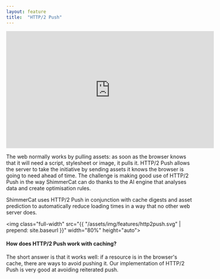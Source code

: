 ```yaml
---
layout: feature
title:  "HTTP/2 Push"
---
```

<iframe width="560" height="315" src="https://www.youtube.com/embed/zPqFjLlP8Yw" frameborder="0" allow="autoplay; encrypted-media" allowfullscreen></iframe>

<br>

The web normally works by pulling assets: as soon as the browser knows that it will need a script, stylesheet or image, it pulls it. HTTP/2 Push allows the server to take the initiative by sending assets it knows the browser is going to need ahead of time. The challenge is making good use of HTTP/2 Push in the way ShimmerCat can do thanks to the AI engine that analyses data and create optimisation rules.

ShimmerCat uses HTTP/2 Push in conjunction with cache digests and asset prediction to automatically reduce loading times in a way that no other web server does.

<img class="full-width" src="{{ "/assets/img/features/http2push.svg" | prepend: site.baseurl }}" width="80%" height="auto">

#### How does HTTP/2 Push work with caching?
The short answer is that it works well: if a resource is in the browser's cache, there are ways to avoid pushing it. Our implementation of HTTP/2 Push is very good at avoiding reiterated push.
